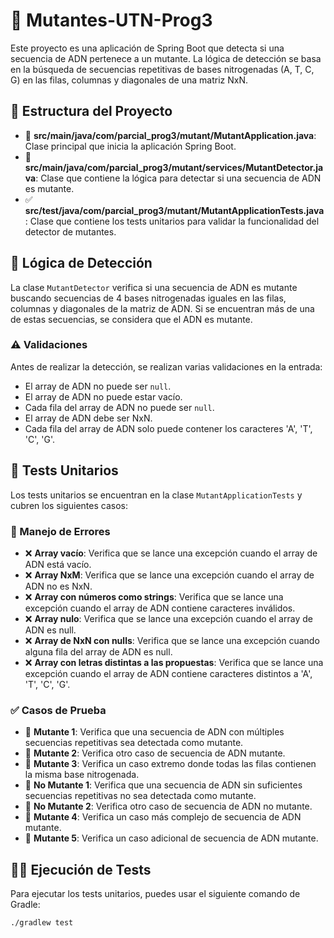 # 🧬 Mutantes-UTN-Prog3

Este proyecto es una aplicación de Spring Boot que detecta si una secuencia de ADN pertenece a un mutante. La lógica de detección se basa en la búsqueda de secuencias repetitivas de bases nitrogenadas (A, T, C, G) en las filas, columnas y diagonales de una matriz NxN.  

## 📂 Estructura del Proyecto

- 📄 **src/main/java/com/parcial_prog3/mutant/MutantApplication.java**: Clase principal que inicia la aplicación Spring Boot.
- 🧪 **src/main/java/com/parcial_prog3/mutant/services/MutantDetector.java**: Clase que contiene la lógica para detectar si una secuencia de ADN es mutante.
- ✅ **src/test/java/com/parcial_prog3/mutant/MutantApplicationTests.java**: Clase que contiene los tests unitarios para validar la funcionalidad del detector de mutantes.

## 🧠 Lógica de Detección

La clase `MutantDetector` verifica si una secuencia de ADN es mutante buscando secuencias de 4 bases nitrogenadas iguales en las filas, columnas y diagonales de la matriz de ADN. Si se encuentran más de una de estas secuencias, se considera que el ADN es mutante.  

### ⚠️ Validaciones

Antes de realizar la detección, se realizan varias validaciones en la entrada:  

- El array de ADN no puede ser `null`.
- El array de ADN no puede estar vacío.
- Cada fila del array de ADN no puede ser `null`.
- El array de ADN debe ser NxN.
- Cada fila del array de ADN solo puede contener los caracteres 'A', 'T', 'C', 'G'.

## 🧪 Tests Unitarios

Los tests unitarios se encuentran en la clase `MutantApplicationTests` y cubren los siguientes casos:  

### 🚨 Manejo de Errores

- ❌ **Array vacío**: Verifica que se lance una excepción cuando el array de ADN está vacío.
- ❌ **Array NxM**: Verifica que se lance una excepción cuando el array de ADN no es NxN.
- ❌ **Array con números como strings**: Verifica que se lance una excepción cuando el array de ADN contiene caracteres inválidos.
- ❌ **Array nulo**: Verifica que se lance una excepción cuando el array de ADN es null.
- ❌ **Array de NxN con nulls**: Verifica que se lance una excepción cuando alguna fila del array de ADN es null.
- ❌ **Array con letras distintas a las propuestas**: Verifica que se lance una excepción cuando el array de ADN contiene caracteres distintos a 'A', 'T', 'C', 'G'.

### ✅ Casos de Prueba

- 🧬 **Mutante 1**: Verifica que una secuencia de ADN con múltiples secuencias repetitivas sea detectada como mutante.
- 🧬 **Mutante 2**: Verifica otro caso de secuencia de ADN mutante.
- 🧬 **Mutante 3**: Verifica un caso extremo donde todas las filas contienen la misma base nitrogenada.
- 🧬 **No Mutante 1**: Verifica que una secuencia de ADN sin suficientes secuencias repetitivas no sea detectada como mutante.
- 🧬 **No Mutante 2**: Verifica otro caso de secuencia de ADN no mutante.
- 🧬 **Mutante 4**: Verifica un caso más complejo de secuencia de ADN mutante.
- 🧬 **Mutante 5**: Verifica un caso adicional de secuencia de ADN mutante.

## 🏃‍♂️ Ejecución de Tests

Para ejecutar los tests unitarios, puedes usar el siguiente comando de Gradle: 

```bash
./gradlew test
